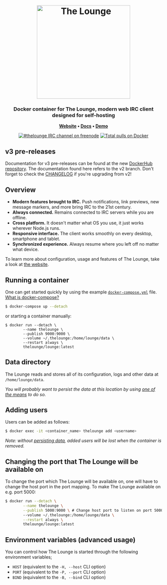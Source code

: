 <h1 align="center">
	<img
		width="300"
		alt="The Lounge"
		src="https://raw.githubusercontent.com/thelounge/thelounge/master/client/img/logo-vertical-transparent-bg.svg?sanitize=true">
</h1>

<h3 align="center">
	Docker container for The Lounge, modern web IRC client designed for self-hosting
</h3>

<p align="center">
	<strong>
		<a href="https://thelounge.chat/">Website</a>
		•
		<a href="https://thelounge.chat/docs">Docs</a>
		•
		<a href="https://demo.thelounge.chat/">Demo</a>
	</strong>
</p>
<p align="center">
	<a href="https://demo.thelounge.chat/"><img
		alt="#thelounge IRC channel on freenode"
		src="https://img.shields.io/badge/freenode-%23thelounge-415364.svg?colorA=ff9e18&style=flat-square"></a>
	<a href="https://hub.docker.com/r/thelounge/lounge/"><img
		alt="Total pulls on Docker"
		src="https://img.shields.io/docker/pulls/thelounge/lounge.svg?style=flat-square"></a>
</p>

## v3 pre-releases

Documentation for v3 pre-releases can be found at the new [DockerHub repository](https://hub.docker.com/r/thelounge/thelounge/). The documentation found here refers to the v2 branch. Don't forget to check the [CHANGELOG](CHANGELOG.md) if you're upgrading from v2!

## Overview

* **Modern features brought to IRC.** Push notifications, link previews, new message markers, and more bring IRC to the 21st century.
* **Always connected.** Remains connected to IRC servers while you are offline.
* **Cross platform.** It doesn't matter what OS you use, it just works wherever Node.js runs.
* **Responsive interface.** The client works smoothly on every desktop, smartphone and tablet.
* **Synchronized experience.** Always resume where you left off no matter what device.

To learn more about configuration, usage and features of The Lounge, take a look at [the website](https://thelounge.chat).

## Running a container

One can get started quickly by using the example [`docker-compose.yml`](https://github.com/thelounge/docker-lounge/blob/master/docker-compose.yml) file. [What is docker-compose?](https://docs.docker.com/compose/)
```sh
$ docker-compose up --detach
```

or starting a container manually:

```
$ docker run --detach \
		--name thelounge \
		--publish 9000:9000 \
		--volume ~/.thelounge:/home/lounge/data \
		--restart always \
		thelounge/lounge:latest
```

## Data directory

The Lounge reads and stores all of its configuration, logs and other data at `/home/lounge/data`.

*You will probably want to persist the data at this location by using [one of the means](https://docs.docker.com/storage/) to do so.*

## Adding users

Users can be added as follows:
```sh
$ docker exec -it <container_name> thelounge add <username>
```

*Note: without [persisting data](#data-directory), added users will be lost when the container is removed.*

## Changing the port that The Lounge will be available on

To change the port which The Lounge will be available on, one will have to
change the host port in the port mapping. To make The Lounge available on e.g. port 5000:
```sh
$ docker run --detach \
		--name thelounge \
		--publish 5000:9000 \ # Change host port to listen on port 5000
		--volume ~/.thelounge:/home/lounge/data \
		--restart always \
		thelounge/lounge:latest
```

## Environment variables (advanced usage)

You can control how The Lounge is started through the following environment variables;

- `HOST` (equivalent to the `-H, --host` CLI option)
- `PORT` (equivalent to the `-P, --port` CLI option)
- `BIND` (equivalent to the `-B, --bind` CLI option)
